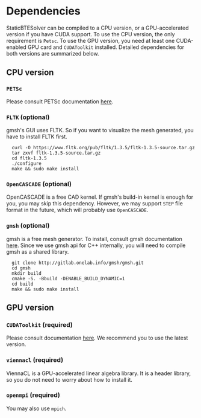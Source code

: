 # Dependencies

StaticBTESolver can be compiled to a CPU version, or a GPU-accelerated version if you
have CUDA support. To use the CPU version, the only requirement is `Petsc`. To use the
GPU version, you need at least one CUDA-enabled GPU card and `CUDAToolkit` installed.
Detailed dependencies for both versions are summarized below.

## CPU version

### `PETSc`

Please consult PETSc documentation [here](https://www.mcs.anl.gov/petsc/documentation/installation.html).

### `FLTK` (optional)

gmsh's GUI uses FLTK. So if you want to visualize the mesh generated, you have to install FLTK first.

```
  curl -O https://www.fltk.org/pub/fltk/1.3.5/fltk-1.3.5-source.tar.gz
  tar zxvf fltk-1.3.5-source.tar.gz
  cd fltk-1.3.5
  ./configure
  make && sudo make install
```
  
### `OpenCASCADE` (optional)

OpenCASCADE is a free CAD kernel. If gmsh's build-in kernel is enough for you, you may skip this dependency. However,
we may support `STEP` file format in the future, which will probably use `OpenCASCADE`.

### `gmsh` (optional)

gmsh is a free mesh generator. To install, consult gmsh documentation [here](https://gmsh.info). Since we use gmsh api for C++ internally, you will need to 
compile gmsh as a shared library.

```
  git clone http://gitlab.onelab.info/gmsh/gmsh.git
  cd gmsh
  mkdir build
  cmake -S. -Bbuild -DENABLE_BUILD_DYNAMIC=1
  cd build
  make && sudo make install
```

## GPU version

### `CUDAToolkit` (required)

Please consult documentation [here](https://developer.nvidia.com/cuda-toolkit). We recommend
you to use the latest version.

### `viennacl` (required)

ViennaCL is a GPU-accelerated linear algebra library. It is a header library, so you
do not need to worry about how to install it.

### `openmpi` (required)

You may also use `mpich`.